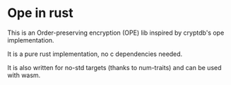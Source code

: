 # Ope in rust

This is an Order-preserving encryption (OPE) lib inspired by cryptdb's ope implementation. 

It is a pure rust implementation, no c dependencies needed.

It is also written for no-std targets (thanks to num-traits) and can be used with wasm.